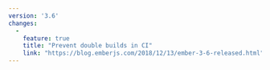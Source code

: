 ```yaml
---
version: '3.6'
changes:
  -
    feature: true
    title: "Prevent double builds in CI"
    link: "https://blog.emberjs.com/2018/12/13/ember-3-6-released.html"
---
```

